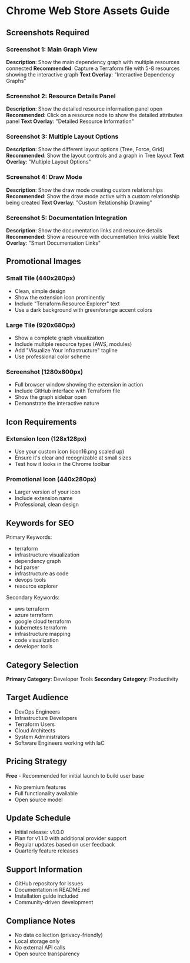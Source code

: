 # Chrome Web Store Assets Guide

## Screenshots Required

### Screenshot 1: Main Graph View
**Description**: Show the main dependency graph with multiple resources connected
**Recommended**: Capture a Terraform file with 5-8 resources showing the interactive graph
**Text Overlay**: "Interactive Dependency Graphs"

### Screenshot 2: Resource Details Panel
**Description**: Show the detailed resource information panel open
**Recommended**: Click on a resource node to show the detailed attributes panel
**Text Overlay**: "Detailed Resource Information"

### Screenshot 3: Multiple Layout Options
**Description**: Show the different layout options (Tree, Force, Grid)
**Recommended**: Show the layout controls and a graph in Tree layout
**Text Overlay**: "Multiple Layout Options"

### Screenshot 4: Draw Mode
**Description**: Show the draw mode creating custom relationships
**Recommended**: Show the draw mode active with a custom relationship being created
**Text Overlay**: "Custom Relationship Drawing"

### Screenshot 5: Documentation Integration
**Description**: Show the documentation links and resource details
**Recommended**: Show a resource with documentation links visible
**Text Overlay**: "Smart Documentation Links"

## Promotional Images

### Small Tile (440x280px)
- Clean, simple design
- Show the extension icon prominently
- Include "Terraform Resource Explorer" text
- Use a dark background with green/orange accent colors

### Large Tile (920x680px)
- Show a complete graph visualization
- Include multiple resource types (AWS, modules)
- Add "Visualize Your Infrastructure" tagline
- Use professional color scheme

### Screenshot (1280x800px)
- Full browser window showing the extension in action
- Include GitHub interface with Terraform file
- Show the graph sidebar open
- Demonstrate the interactive nature

## Icon Requirements

### Extension Icon (128x128px)
- Use your custom icon (icon16.png scaled up)
- Ensure it's clear and recognizable at small sizes
- Test how it looks in the Chrome toolbar

### Promotional Icon (440x280px)
- Larger version of your icon
- Include extension name
- Professional, clean design

## Keywords for SEO

Primary Keywords:
- terraform
- infrastructure visualization
- dependency graph
- hcl parser
- infrastructure as code
- devops tools
- resource explorer

Secondary Keywords:
- aws terraform
- azure terraform
- google cloud terraform
- kubernetes terraform
- infrastructure mapping
- code visualization
- developer tools

## Category Selection

**Primary Category**: Developer Tools
**Secondary Category**: Productivity

## Target Audience

- DevOps Engineers
- Infrastructure Developers
- Terraform Users
- Cloud Architects
- System Administrators
- Software Engineers working with IaC

## Pricing Strategy

**Free** - Recommended for initial launch to build user base
- No premium features
- Full functionality available
- Open source model

## Update Schedule

- Initial release: v1.0.0
- Plan for v1.1.0 with additional provider support
- Regular updates based on user feedback
- Quarterly feature releases

## Support Information

- GitHub repository for issues
- Documentation in README.md
- Installation guide included
- Community-driven development

## Compliance Notes

- No data collection (privacy-friendly)
- Local storage only
- No external API calls
- Open source transparency
